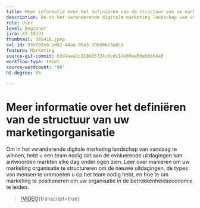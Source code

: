 ```yaml
---
title: Meer informatie over het definiëren van de structuur van uw marketingorganisatie
description: Om in het veranderende digitale marketing landschap van vandaag te winnen, hebt u een team nodig dat aan de evoluerende uitdagingen kan antwoorden markten elke dag onder ogen zien.
role: User
level: Beginner
jira: KT-10733
thumbnail: 345416.jpeg
exl-id: 935f92e8-ad52-44aa-90a3-396906e3a0c3
feature: Marketing
source-git-commit: 63d4aea1c818d35724c0cdc14e69ea00eb06b4a0
workflow-type: tm+mt
source-wordcount: '98'
ht-degree: 0%

---
```


# Meer informatie over het definiëren van de structuur van uw marketingorganisatie

Om in het veranderende digitale marketing landschap van vandaag te winnen, hebt u een team nodig dat aan de evoluerende uitdagingen kan antwoorden markten elke dag onder ogen zien. Leer over manieren om uw marketing organisatie te structureren om de nieuwe uitdagingen, de types van mensen te ontmoeten u op het team nodig hebt, en hoe te om marketing te positioneren om uw organisatie in de betrokkenheidseconomie te leiden.

>[!VIDEO](https://video.tv.adobe.com/v/345416/?quality=12&learn=on){transcript=true}
